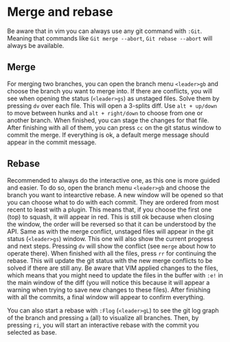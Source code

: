 # Merge and rebase

Be aware that in vim you can always use any git command with `:Git`. Meaning that
commands like `Git merge --abort`, `Git rebase --abort` will always be available.

## Merge

For merging two branches, you can open the branch menu `<leader>gb` and choose the
branch you want to merge into.
If there are conflicts, you will see when opening the status (`<leader>gs`) as unstaged
files. Solve them by pressing `dv` over each file. This will open a 3-splits diff.
Use `alt + up/down` to move between hunks and `alt + right/down` to choose from one or
another branch. When finished, you can stage the changes for that file. After finishing
with all of them, you can press `cc` on the git status window to commit the merge. If
everything is ok, a default merge message should appear in the commit message.

## Rebase

Recommended to always do the interactive one, as this one is more guided and easier.
To do so, open the branch menu `<leader>gb` and choose the branch you want to
intearctive rebase. A new window will be opened so that you can choose what to do with
each commit. They are ordered from most recent to least with a plugin. This means that,
if you choose the first one (top) to squash, it will appear in red. This is still ok
because when closing the window, the order will be reversed so that it can be
understood by the API. Same as with the merge conflict, unstaged files will appear in
the git status (`<leader>gs`) window. This one will also show the current progress and
next steps. Pressing `dv` will show the conflict (see `merge` about how to operate
there). When finished with all the files, press `rr` for continuing the rebase. This
will update the git status with the new merge conflicts to be solved if there are still
any. Be aware that VIM applied changes to the files, which means that you might need to
update the files in the buffer with `:e!` in the main window of the diff (you will
notice this because it will appear a warning when trying to save new changes to these
files). After finishing with all the commits, a final window will appear to confirm
everything.

You can also start a rebase with `:Flog` (`<leader>gL`) to see the git log graph of the
branch and pressing `a` (all) to visualize all branches. Then, by pressing `ri`, you
will start an interactive rebase with the commit you selected as base.
